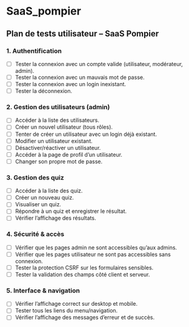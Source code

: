 # SaaS_pompier

## Plan de tests utilisateur – SaaS Pompier

### 1. Authentification
- [ ] Tester la connexion avec un compte valide (utilisateur, modérateur, admin).
- [ ] Tester la connexion avec un mauvais mot de passe.
- [ ] Tester la connexion avec un login inexistant.
- [ ] Tester la déconnexion.

### 2. Gestion des utilisateurs (admin)
- [ ] Accéder à la liste des utilisateurs.
- [ ] Créer un nouvel utilisateur (tous rôles).
- [ ] Tenter de créer un utilisateur avec un login déjà existant.
- [ ] Modifier un utilisateur existant.
- [ ] Désactiver/réactiver un utilisateur.
- [ ] Accéder à la page de profil d’un utilisateur.
- [ ] Changer son propre mot de passe.

### 3. Gestion des quiz
- [ ] Accéder à la liste des quiz.
- [ ] Créer un nouveau quiz.
- [ ] Visualiser un quiz.
- [ ] Répondre à un quiz et enregistrer le résultat.
- [ ] Vérifier l’affichage des résultats.

### 4. Sécurité & accès
- [ ] Vérifier que les pages admin ne sont accessibles qu’aux admins.
- [ ] Vérifier que les pages utilisateur ne sont pas accessibles sans connexion.
- [ ] Tester la protection CSRF sur les formulaires sensibles.
- [ ] Tester la validation des champs côté client et serveur.

### 5. Interface & navigation
- [ ] Vérifier l’affichage correct sur desktop et mobile.
- [ ] Tester tous les liens du menu/navigation.
- [ ] Vérifier l’affichage des messages d’erreur et de succès.
